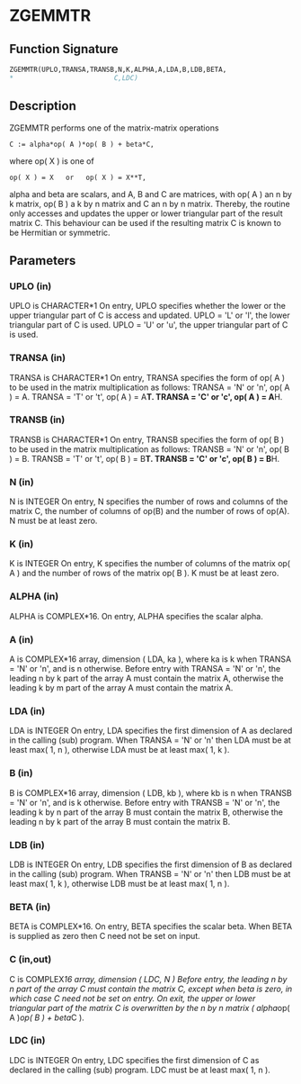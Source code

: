 # ZGEMMTR

## Function Signature

```fortran
ZGEMMTR(UPLO,TRANSA,TRANSB,N,K,ALPHA,A,LDA,B,LDB,BETA,
*                         C,LDC)
```

## Description


 ZGEMMTR  performs one of the matrix-matrix operations

    C := alpha*op( A )*op( B ) + beta*C,

 where  op( X ) is one of

    op( X ) = X   or   op( X ) = X**T,

 alpha and beta are scalars, and A, B and C are matrices, with op( A )
 an n by k matrix,  op( B )  a  k by n matrix and  C an n by n matrix.
 Thereby, the routine only accesses and updates the upper or lower
 triangular part of the result matrix C. This behaviour can be used if
 the resulting matrix C is known to be Hermitian or symmetric.

## Parameters

### UPLO (in)

UPLO is CHARACTER*1 On entry, UPLO specifies whether the lower or the upper triangular part of C is access and updated. UPLO = 'L' or 'l', the lower triangular part of C is used. UPLO = 'U' or 'u', the upper triangular part of C is used.

### TRANSA (in)

TRANSA is CHARACTER*1 On entry, TRANSA specifies the form of op( A ) to be used in the matrix multiplication as follows: TRANSA = 'N' or 'n', op( A ) = A. TRANSA = 'T' or 't', op( A ) = A**T. TRANSA = 'C' or 'c', op( A ) = A**H.

### TRANSB (in)

TRANSB is CHARACTER*1 On entry, TRANSB specifies the form of op( B ) to be used in the matrix multiplication as follows: TRANSB = 'N' or 'n', op( B ) = B. TRANSB = 'T' or 't', op( B ) = B**T. TRANSB = 'C' or 'c', op( B ) = B**H.

### N (in)

N is INTEGER On entry, N specifies the number of rows and columns of the matrix C, the number of columns of op(B) and the number of rows of op(A). N must be at least zero.

### K (in)

K is INTEGER On entry, K specifies the number of columns of the matrix op( A ) and the number of rows of the matrix op( B ). K must be at least zero.

### ALPHA (in)

ALPHA is COMPLEX*16. On entry, ALPHA specifies the scalar alpha.

### A (in)

A is COMPLEX*16 array, dimension ( LDA, ka ), where ka is k when TRANSA = 'N' or 'n', and is n otherwise. Before entry with TRANSA = 'N' or 'n', the leading n by k part of the array A must contain the matrix A, otherwise the leading k by m part of the array A must contain the matrix A.

### LDA (in)

LDA is INTEGER On entry, LDA specifies the first dimension of A as declared in the calling (sub) program. When TRANSA = 'N' or 'n' then LDA must be at least max( 1, n ), otherwise LDA must be at least max( 1, k ).

### B (in)

B is COMPLEX*16 array, dimension ( LDB, kb ), where kb is n when TRANSB = 'N' or 'n', and is k otherwise. Before entry with TRANSB = 'N' or 'n', the leading k by n part of the array B must contain the matrix B, otherwise the leading n by k part of the array B must contain the matrix B.

### LDB (in)

LDB is INTEGER On entry, LDB specifies the first dimension of B as declared in the calling (sub) program. When TRANSB = 'N' or 'n' then LDB must be at least max( 1, k ), otherwise LDB must be at least max( 1, n ).

### BETA (in)

BETA is COMPLEX*16. On entry, BETA specifies the scalar beta. When BETA is supplied as zero then C need not be set on input.

### C (in,out)

C is COMPLEX*16 array, dimension ( LDC, N ) Before entry, the leading n by n part of the array C must contain the matrix C, except when beta is zero, in which case C need not be set on entry. On exit, the upper or lower triangular part of the matrix C is overwritten by the n by n matrix ( alpha*op( A )*op( B ) + beta*C ).

### LDC (in)

LDC is INTEGER On entry, LDC specifies the first dimension of C as declared in the calling (sub) program. LDC must be at least max( 1, n ).

